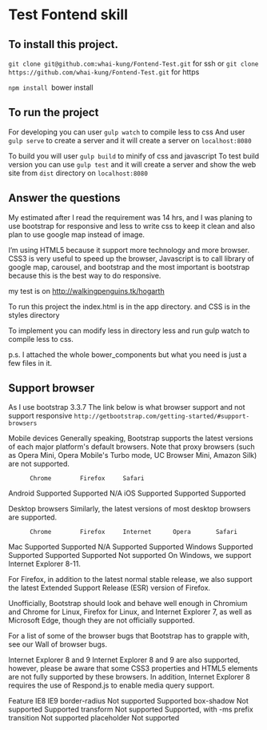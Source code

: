 # Test Fontend skill

## To install this project.

`git clone git@github.com:whai-kung/Fontend-Test.git` for ssh
or
`git clone https://github.com/whai-kung/Fontend-Test.git` for https

`npm install
`bower install

## To run the project
For developing you can user `gulp watch` to compile less to css
And user `gulp serve` to create a server and it will create a server on `localhost:8080`

To build you will user `gulp build` to minify of css and javascript
To test build version you can use `gulp test` and it will create a server and show the web site from `dist` directory on `localhost:8080`


## Answer the questions
My estimated after I read the requirement was 14 hrs, and I was planing to use bootstrap for responsive and less to write css to keep it clean and also plan to use google map instead of image.

I’m using HTML5 because it support more technology and more browser. CSS3 is very useful to speed up the browser, Javascript is to call library of google map, carousel, and bootstrap and the most important is bootstrap because this is the best way to do responsive.

my test is on http://walkingpenguins.tk/hogarth

To run this project the index.html is in the app directory.
and CSS is in the styles directory

To implement you can modify less in directory less and run gulp watch to compile less to css.

p.s. I attached the whole bower_components but what you need is just a few files in it.

## Support browser
As I use bootstrap 3.3.7
The link below is what browser support and not support responsive
`http://getbootstrap.com/getting-started/#support-browsers`

Mobile devices
Generally speaking, Bootstrap supports the latest versions of each major platform's default browsers. Note that proxy browsers (such as Opera Mini, Opera Mobile's Turbo mode, UC Browser Mini, Amazon Silk) are not supported.

          Chrome	    Firefox	    Safari
Android	  Supported	  Supported	  N/A
iOS	      Supported	  Supported	 Supported

Desktop browsers
Similarly, the latest versions of most desktop browsers are supported.

          Chrome	    Firefox	    Internet 	  Opera	      Safari
Mac	      Supported	  Supported	  N/A	        Supported	  Supported
Windows	  Supported	  Supported	 Supported	  Supported	  Not supported
On Windows, we support Internet Explorer 8-11.

For Firefox, in addition to the latest normal stable release, we also support the latest Extended Support Release (ESR) version of Firefox.

Unofficially, Bootstrap should look and behave well enough in Chromium and Chrome for Linux, Firefox for Linux, and Internet Explorer 7, as well as Microsoft Edge, though they are not officially supported.

For a list of some of the browser bugs that Bootstrap has to grapple with, see our Wall of browser bugs.

Internet Explorer 8 and 9
Internet Explorer 8 and 9 are also supported, however, please be aware that some CSS3 properties and HTML5 elements are not fully supported by these browsers. In addition, Internet Explorer 8 requires the use of Respond.js to enable media query support.

Feature	        IE8            IE9
border-radius	  Not supported	 Supported
box-shadow	    Not supported	 Supported
transform	      Not supported	 Supported, with -ms prefix
transition	    Not supported
placeholder	    Not supported
